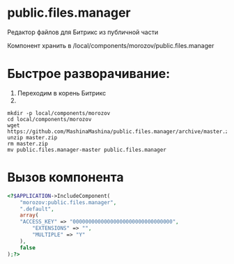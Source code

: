 # public.files.manager
Редактор файлов для Битрикс из публичной части

Компонент хранить в /local/components/morozov/public.files.manager

# Быстрое разворачивание:
1. Переходим в корень Битрикс
2. 
```
mkdir -p local/components/morozov
cd local/components/morozov
wget https://github.com/MashinaMashina/public.files.manager/archive/master.zip
unzip master.zip
rm master.zip
mv public.files.manager-master public.files.manager
```
# Вызов компонента
```php
<?$APPLICATION->IncludeComponent(
	"morozov:public.files.manager", 
	".default", 
	array(
    "ACCESS_KEY" => "00000000000000000000000000000000",
		"EXTENSIONS" => "",
		"MULTIPLE" => "Y"
	),
	false
);?>
```
